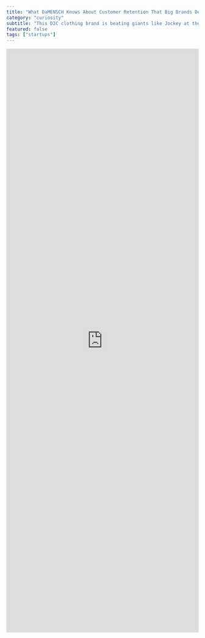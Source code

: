 ```yaml
---
title: "What DaMENSCH Knows About Customer Retention That Big Brands Don't"
category: "curiosity"
subtitle: "This D2C clothing brand is beating giants like Jockey at their own game. The secret? It's all in the post-purchase experience."
featured: false
tags: ["startups"]
---
```


<iframe src="https://www.linkedin.com/embed/feed/update/urn:li:share:7013139603876372481" height="1530" width="504" frameborder="0" allowfullscreen="" title="Embedded post"></iframe>
